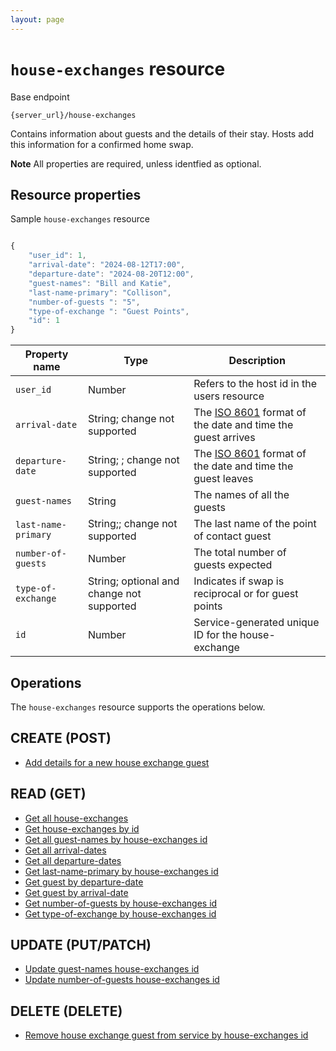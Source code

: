 ```yaml
---
layout: page
---
```

# `house-exchanges` resource

Base endpoint

```shell
{server_url}/house-exchanges
```

Contains information about guests and the details of their stay. Hosts add this information for a confirmed home swap.

**Note** All properties are required, unless identfied as optional.

## Resource properties

Sample `house-exchanges` resource

```js

{
    "user_id": 1,
    "arrival-date": "2024-08-12T17:00",
    "departure-date": "2024-08-20T12:00", 
    "guest-names": "Bill and Katie",
    "last-name-primary": "Collison",
    "number-of-guests ": "5",
    "type-of-exchange ": "Guest Points",  
    "id": 1
}
```

| Property name | Type | Description |
| ------------- | ----------- | ----------- |
| `user_id` | Number | Refers to the host id in the users resource|
| `arrival-date` | String; change not supported |The [ISO 8601](https://en.wikipedia.org/wiki/ISO_8601) format of the date and time the guest arrives |
| `departure-date` | String; ; change not supported | The [ISO 8601](https://en.wikipedia.org/wiki/ISO_8601) format of the date and time the guest leaves|
| `guest-names` | String |The names of all the guests |
| `last-name-primary` | String;; change not supported |The last name of the point of contact guest |
| `number-of-guests` | Number |The total number of guests expected |
| `type-of-exchange` | String; optional and change not supported |Indicates if swap is reciprocal or for guest points |
| `id` | Number | Service-generated unique ID for the house-exchange |

## Operations

The `house-exchanges` resource supports the operations below.

## CREATE (POST)

* [Add details for a new house exchange guest](tbd)

## READ (GET)

* [Get all house-exchanges](tbd)
* [Get house-exchanges by id](tbd)
* [Get all guest-names by house-exchanges id](tbd)
* [Get all arrival-dates](tbd)
* [Get all departure-dates](tbd)
* [Get last-name-primary by house-exchanges id](tbd)
* [Get guest by departure-date](tbd)
* [Get guest by arrival-date](tbd)
* [Get number-of-guests by house-exchanges id](tbd)
* [Get type-of-exchange by house-exchanges id](tbd)

## UPDATE (PUT/PATCH)

* [Update guest-names house-exchanges id](tbd)
* [Update number-of-guests house-exchanges id](tbd)

## DELETE (DELETE)

* [Remove house exchange guest from service by house-exchanges id](tbd)
